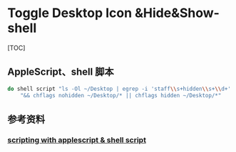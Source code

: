# Toggle Desktop Icon &Hide&Show-shell

[TOC]


## AppleScript、shell 脚本

```bash
do shell script "ls -Ol ~/Desktop | egrep -i 'staff\\s+hidden\\s+\\d+' " & ¬
	"&& chflags nohidden ~/Desktop/* || chflags hidden ~/Desktop/*"
```

## 参考资料
### [scripting with applescript & shell script](https://forum.keyboardmaestro.com/t/help-scripting-with-applescript-shell-script/10623/4)



